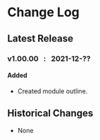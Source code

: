 # Change Log

## Latest Release
### v1.00.00 &nbsp; : &nbsp; 2021-12-??
#### Added
* Created module outline.

## Historical Changes
* None
